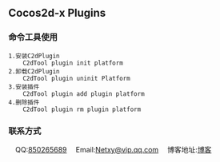 Cocos2d-x Plugins
-----------------------
### 命令工具使用
    1.安装C2dPlugin
        C2dTool plugin init platform
    2.卸载C2dPlugin
        C2dTool plugin uninit Platform
    3.安装插件
        C2dTool plugin add plugin platform
    4.删除插件
        C2dTool plugin rm plugin platform

### 联系方式
　QQ:[850265689](http://wpa.qq.com/msgrd?v=3&uin=850265689&site=qq&menu=yes)
　Email:[Netxy@vip.qq.com](moto:Netxy@vip.qq.com)
　博客地址:[博客](http://blog.itspas.com/)